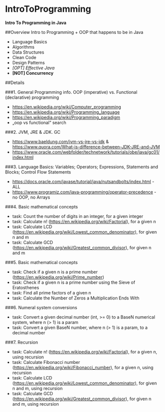 # IntroToProgramming
**Intro To Programming in Java**


##Overview
Intro to Programming + OOP that happens to be in Java
  - Language Basics
  - Algorithms
  - Data Structures
  - Clean Code
  - Design Patterns
  - _[OPT] Effective Java_
  - **[NOT] Concurrency** 


##Details

###1. General Programming info. OOP (imperative) vs. Functional (declarative) programming
  - https://en.wikipedia.org/wiki/Computer_programming
  - https://en.wikipedia.org/wiki/Programming_language
  - https://en.wikipedia.org/wiki/Programming_paradigm
  - „oop vs functional“ search

###2. JVM, JRE & JDK. GC
  - https://www.baeldung.com/jvm-vs-jre-vs-jdk & https://www.quora.com/What-is-difference-between-JDK-JRE-and-JVM
  - https://www.oracle.com/webfolder/technetwork/tutorials/obe/java/gc01/index.html

###3. Language Basics: Variables; Operators; Expressions, Statements and Blocks; Control Flow Statements
  - https://docs.oracle.com/javase/tutorial/java/nutsandbolts/index.html - ALL
  - https://www.programiz.com/java-programming/operator-precedence - no OOP, no Arrays

###4. Basic mathematical concepts
  - task: Count the number of digits in an integer, for a given integer
  - task: Calculate n! (https://en.wikipedia.org/wiki/Factorial), for a given n
  - task: Calculate LCD (https://en.wikipedia.org/wiki/Lowest_common_denominator), for given n and m
  - task: Calculate GCD (https://en.wikipedia.org/wiki/Greatest_common_divisor), for given n and m

###5. Basic mathematical concepts
  - task: Check if a given n is a prime number (https://en.wikipedia.org/wiki/Prime_number)
  - task: Check if a given n is a prime number using the Sieve of Eratosthenes
  - task: Find all prime factors of a given n
  - task: Calculate the Number of Zeros a Multiplication Ends With

###6. Numeral system conversions
  - task: Convert a given decimal number (int, >= 0) to a BaseN numerical system, where n (> 1) is a param
  - task: Convert a given BaseN number, where n (> 1) is a param, to a decimal number

###7. Recursion
  - task: Calculate n! (https://en.wikipedia.org/wiki/Factorial), for a given n, using recursion
  - task: Calculate Fibonacci number (https://en.wikipedia.org/wiki/Fibonacci_number), for a given n, using recursion
  - task: Calculate LCD (https://en.wikipedia.org/wiki/Lowest_common_denominator), for given n and m, using recursion
  - task: Calculate GCD (https://en.wikipedia.org/wiki/Greatest_common_divisor), for given n and m, using recursion
